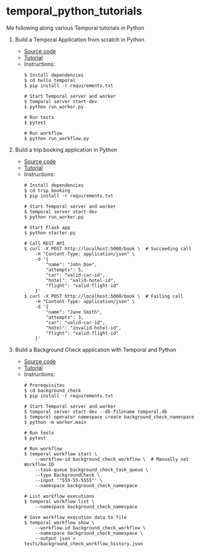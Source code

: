 # temporal_python_tutorials
Me following along various Temporal tutorials in Python

1. Build a Temporal Application from scratch in Python
    - [Source code](hello_temporal)
    - [Tutorial](https://learn.temporal.io/getting_started/python/hello_world_in_python/)
    - Instructions:
        ```
        $ Install dependencies
        $ cd hello_temporal
        $ pip install -r requirements.txt

        # Start Temporal server and worker
        $ temporal server start-dev
        $ python run_worker.py

        # Run tests
        $ pytest

        # Run workflow
        $ python run_workflow.py
        ```
2. Build a trip booking application in Python
    - [Source code](trip_booking)
    - [Tutorial](https://learn.temporal.io/tutorials/python/trip-booking-app/)
    - Instructions:
        ```
        # Install dependencies
        $ cd trip_booking
        $ pip install -r requirements.txt

        # Start Temporal server and worker
        $ temporal server start-dev
        $ python run_worker.py

        # Start Flask app
        $ python starter.py

        # Call REST API
        $ curl -X POST http://localhost:5000/book \  # Succeeding call
            -H "Content-Type: application/json" \
            -d '{
                "name": "John Doe",
                "attempts": 5,
                "car": "valid-car-id",
                "hotel": "valid-hotel-id",
                "flight": "valid-flight-id"
            }'
        $ curl -X POST http://localhost:5000/book \  # Failing call
            -H "Content-Type: application/json" \
            -d '{
                "name": "Jane Smith",
                "attempts": 3,
                "car": "valid-car-id",
                "hotel": "invalid-hotel-id",
                "flight": "valid-flight-id"
            }'
        ```

3. Build a Background Check application with Temporal and Python
    - [Source code](background_check)
    - [Tutorial](https://learn.temporal.io/tutorials/python/background-check/)
    - Instructions:
        ```
        # Prerequisites
        $ cd background_check
        $ pip install -r requirements.txt

        # Start Temporal server and worker
        $ temporal server start-dev --db-filename temporal.db
        $ temporal operator namespace create background_check_namespace
        $ python -m worker.main

        # Run tests
        $ pytest

        # Run workflow
        $ temporal workflow start \
            --workflow-id background_check_workflow \  # Manually set Workflow ID
            --task-queue background_check_task_queue \
            --type BackgroundCheck \
            --input '"555-55-5555"' \
            --namespace background_check_namespace

        # List workflow executions
        $ temporal workflow list \
            --namespace background_check_namespace

        # Save workflow execution data to file
        $ temporal workflow show \
            --workflow-id background_check_workflow \
            --namespace background_check_namespace \
            --output json > tests/background_check_workflow_history.json
        ```
